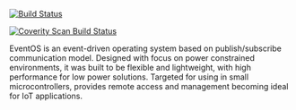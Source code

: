 [![Build Status](https://travis-ci.com/edielsonpf/eventos-sdk.svg?branch=master)](https://travis-ci.com/edielsonpf/eventos-sdk)

<a href="https://scan.coverity.com/projects/edielsonpf-eventos-sdk">
  <img alt="Coverity Scan Build Status"
       src="https://scan.coverity.com/projects/17121/badge.svg"/>
</a>

EventOS is an event-driven operating system based on publish/subscribe communication model. Designed with focus on power constrained environments, it was built to be flexible and lightweight, with high performance for low power solutions. Targeted for using in small microcontrollers, provides remote access and management becoming ideal for IoT applications.
